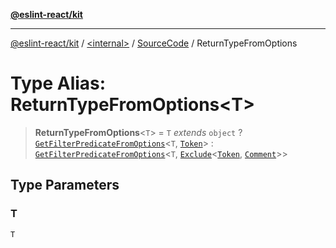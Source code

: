 [**@eslint-react/kit**](../../../../README.md)

***

[@eslint-react/kit](../../../../README.md) / [\<internal\>](../../../README.md) / [SourceCode](../README.md) / ReturnTypeFromOptions

# Type Alias: ReturnTypeFromOptions\<T\>

> **ReturnTypeFromOptions**\<`T`\> = `T` *extends* `object` ? [`GetFilterPredicateFromOptions`](GetFilterPredicateFromOptions.md)\<`T`, [`Token`](../../../type-aliases/Token.md)\> : [`GetFilterPredicateFromOptions`](GetFilterPredicateFromOptions.md)\<`T`, [`Exclude`](../../../type-aliases/Exclude.md)\<[`Token`](../../../type-aliases/Token.md), [`Comment`](../../../type-aliases/Comment.md)\>\>

## Type Parameters

### T

`T`
